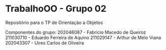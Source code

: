 # TrabalhoOO - Grupo 02
Repositório para o TP de Orientação a Objetos

Componentes do grupo:
202046087 - Fabricio Macedo de Queiroz
211030710 - Eduardo Ferreira de Aquino
211029147 - Arthur de Melo Viana
202043307 - Uires Carlos de Oliveira
